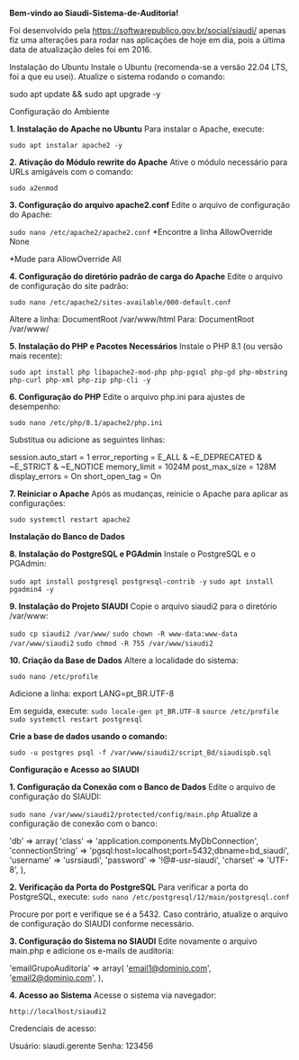 **Bem-vindo ao Siaudi-Sistema-de-Auditoria!**

Foi desenvolvido pela https://softwarepublico.gov.br/social/siaudi/ apenas fiz uma alterações para rodar nas aplicações de hoje em dia, pois a última data de atualização deles foi em 2016.

Instalação do Ubuntu
Instale o Ubuntu (recomenda-se a versão 22.04 LTS, foi a que eu usei). Atualize o sistema rodando o comando:

sudo apt update && sudo apt upgrade -y

Configuração do Ambiente

**1. Instalação do Apache no Ubuntu**
Para instalar o Apache, execute:

```sudo apt instalar apache2 -y```

**2. Ativação do Módulo rewrite do Apache**
Ative o módulo necessário para URLs amigáveis com o comando:

```sudo a2enmod```

**3. Configuração do arquivo apache2.conf**
Edite o arquivo de configuração do Apache:

```sudo nano /etc/apache2/apache2.conf```
*Encontre a linha 
AllowOverride None

*Mude para 
AllowOverride All

**4. Configuração do diretório padrão de carga do Apache**
Edite o arquivo de configuração do site padrão:

```sudo nano /etc/apache2/sites-available/000-default.conf```

Altere a linha: DocumentRoot /var/www/html
Para: DocumentRoot /var/www/

**5. Instalação do PHP e Pacotes Necessários**
Instale o PHP 8.1 (ou versão mais recente):

```sudo apt install php libapache2-mod-php php-pgsql php-gd php-mbstring php-curl php-xml php-zip php-cli -y```

**6. Configuração do PHP**
Edite o arquivo php.ini para ajustes de desempenho:

```sudo nano /etc/php/8.1/apache2/php.ini```

Substitua ou adicione as seguintes linhas:

session.auto_start = 1
error_reporting = E_ALL & ~E_DEPRECATED & ~E_STRICT & ~E_NOTICE
memory_limit = 1024M
post_max_size = 128M
display_errors = On
short_open_tag = On

**7. Reiniciar o Apache**
Após as mudanças, reinicie o Apache para aplicar as configurações:

```sudo systemctl restart apache2```

**Instalação do Banco de Dados**

**8. Instalação do PostgreSQL e PGAdmin**
Instale o PostgreSQL e o PGAdmin:

```sudo apt install postgresql postgresql-contrib -y```
```sudo apt install pgadmin4 -y```

**9. Instalação do Projeto SIAUDI**
Copie o arquivo siaudi2 para o diretório /var/www:

```sudo cp siaudi2 /var/www/```
```sudo chown -R www-data:www-data /var/www/siaudi2```
```sudo chmod -R 755 /var/www/siaudi2```

**10. Criação da Base de Dados**
Altere a localidade do sistema:

```sudo nano /etc/profile```

Adicione a linha:
export LANG=pt_BR.UTF-8

Em seguida, execute:
```sudo locale-gen pt_BR.UTF-8```
```source /etc/profile```
```sudo systemctl restart postgresql```

**Crie a base de dados usando o comando:**

```sudo -u postgres psql -f /var/www/siaudi2/script_Bd/siaudispb.sql```



**Configuração e Acesso ao SIAUDI**

**1. Configuração da Conexão com o Banco de Dados**
Edite o arquivo de configuração do SIAUDI:

```sudo nano /var/www/siaudi2/protected/config/main.php```
Atualize a configuração de conexão com o banco:

'db' => array(
    'class' => 'application.components.MyDbConnection',
    'connectionString' => 'pgsql:host=localhost;port=5432;dbname=bd_siaudi',
    'username' => 'usrsiaudi',
    'password' => '!@#-usr-siaudi',
    'charset' => 'UTF-8',
),

**2. Verificação da Porta do PostgreSQL**
Para verificar a porta do PostgreSQL, execute:
```sudo nano /etc/postgresql/12/main/postgresql.conf```

Procure por port e verifique se é a 5432.
Caso contrário, atualize o arquivo de configuração do SIAUDI conforme necessário.

**3. Configuração do Sistema no SIAUDI**
Edite novamente o arquivo main.php e adicione os e-mails de auditoria:

'emailGrupoAuditoria' => array(
    'email1@dominio.com',
    'email2@dominio.com',
),

**4. Acesso ao Sistema**
Acesse o sistema via navegador:

```http://localhost/siaudi2```

Credenciais de acesso:

Usuário: siaudi.gerente
Senha: 123456
